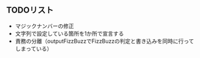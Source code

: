 ## TODOリスト
- マジックナンバーの修正
- 文字列で設定している箇所を1か所で宣言する
- 責務の分離（outputFizzBuzzでFizzBuzzの判定と書き込みを同時に行ってしまっている）
